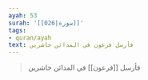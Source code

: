 ```yaml
---
ayah: 53
surah: '[[026|سورة]]'
tags:
- quran/ayah
text: فأرسل فرعون في المدائن حاشرين
---
```

> فأرسل [[فرعون]] في المدائن حاشرين
